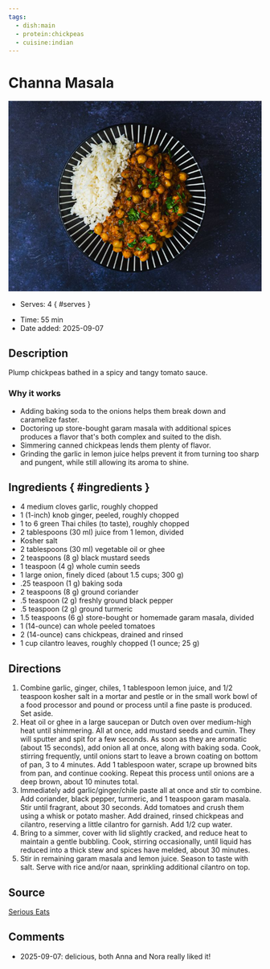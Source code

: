 ```yaml
---
tags:
  - dish:main
  - protein:chickpeas
  - cuisine:indian
---
```

<!-- Tags can have colon, but no space around it -->

# Channa Masala

![Recipe picture](../images/channa-masala-recipe-hero-20685037447b471c8f69f6873087de3a.JPG)

<!-- Serves has to be a single number, no dashes, but text is allowed after the
number (e.g., 24 cookies) -->
- Serves: 4
{ #serves }
<!-- Time is not parsed, so anything can be input here, and additional
values can be added (e.g., "active time", "cooking time", etc) -->
- Time: 55 min
- Date added: 2025-09-07

## Description

Plump chickpeas bathed in a spicy and tangy tomato sauce.

### Why it works

- Adding baking soda to the onions helps them break down and caramelize faster.
- Doctoring up store-bought garam masala with additional spices produces a flavor that's both complex and suited to the dish.
- Simmering canned chickpeas lends them plenty of flavor.
- Grinding the garlic in lemon juice helps prevent it from turning too sharp and pungent, while still allowing its aroma to shine.

## Ingredients { #ingredients }

<!-- Decimals are allowed, fractions are not. For ranges, use only a single dash
and no spaces between the numbers. -->

- 4 medium cloves garlic, roughly chopped
- 1 (1-inch) knob ginger, peeled, roughly chopped
- 1 to 6 green Thai chiles (to taste), roughly chopped
- 2 tablespoons (30 ml) juice from 1 lemon, divided
- Kosher salt
- 2 tablespoons (30 ml) vegetable oil or ghee
- 2 teaspoons (8 g) black mustard seeds
- 1 teaspoon (4 g) whole cumin seeds
- 1 large onion, finely diced (about 1.5 cups; 300 g)
- .25 teaspoon (1 g) baking soda
- 2 teaspoons (8 g) ground coriander
- .5 teaspoon (2 g) freshly ground black pepper
- .5 teaspoon (2 g) ground turmeric
- 1.5 teaspoons (6 g) store-bought or homemade garam masala, divided
- 1 (14-ounce) can whole peeled tomatoes
- 2 (14-ounce) cans chickpeas, drained and rinsed
- 1 cup cilantro leaves, roughly chopped (1 ounce; 25 g)

## Directions

<!-- If you have a direction that refers to a number of some ingredient, wrap
the number in asterisks and add `{.ingredient-num}` afterwards. For example,
write `Add 2 Tbsp oil to pan` as `Add *2*{.ingredient-num} to pan`. This allows
us to properly change the number when changing the serves value. -->


1. Combine garlic, ginger, chiles, 1 tablespoon lemon juice, and 1/2 teaspoon kosher salt in a mortar and pestle or in the small work bowl of a food processor and pound or process until a fine paste is produced. Set aside.
2. Heat oil or ghee in a large saucepan or Dutch oven over medium-high heat until shimmering. All at once, add mustard seeds and cumin. They will sputter and spit for a few seconds. As soon as they are aromatic (about 15 seconds), add onion all at once, along with baking soda. Cook, stirring frequently, until onions start to leave a brown coating on bottom of pan, 3 to 4 minutes. Add 1 tablespoon water, scrape up browned bits from pan, and continue cooking. Repeat this process until onions are a deep brown, about 10 minutes total.
3. Immediately add garlic/ginger/chile paste all at once and stir to combine. Add coriander, black pepper, turmeric, and 1 teaspoon garam masala. Stir until fragrant, about 30 seconds. Add tomatoes and crush them using a whisk or potato masher. Add drained, rinsed chickpeas and cilantro, reserving a little cilantro for garnish. Add 1/2 cup water.
4. Bring to a simmer, cover with lid slightly cracked, and reduce heat to maintain a gentle bubbling. Cook, stirring occasionally, until liquid has reduced into a thick stew and spices have melded, about 30 minutes.
5. Stir in remaining garam masala and lemon juice. Season to taste with salt. Serve with rice and/or naan, sprinkling additional cilantro on top. 

## Source

[Serious Eats](https://www.seriouseats.com/channa-masala-recipe)

## Comments

- 2025-09-07: delicious, both Anna and Nora really liked it!
